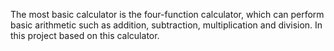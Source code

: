 The most basic calculator is the four-function calculator,
which can perform basic arithmetic such as addition, subtraction, multiplication and division. 
In this project based on this calculator.
